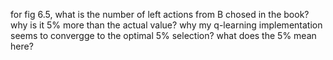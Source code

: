 for fig 6.5, what is the number of left actions from B chosed in the book? why is it 5% more than the actual value? why my q-learning implementation seems to convergge to the optimal 5% selection? what does the 5% mean here?
